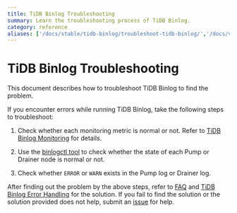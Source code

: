 ```yaml
---
title: TiDB Binlog Troubleshooting
summary: Learn the troubleshooting process of TiDB Binlog.
category: reference
aliases: ['/docs/stable/tidb-binlog/troubleshoot-tidb-binlog/','/docs/v4.0/tidb-binlog/troubleshoot-tidb-binlog/','/docs/stable/reference/tidb-binlog/troubleshoot/binlog/']
---
```


# TiDB Binlog Troubleshooting

This document describes how to troubleshoot TiDB Binlog to find the problem.

If you encounter errors while running TiDB Binlog, take the following steps to troubleshoot:

1. Check whether each monitoring metric is normal or not. Refer to [TiDB Binlog Monitoring](/tidb-binlog/monitor-tidb-binlog-cluster.md) for details.

2. Use the [binlogctl tool](/tidb-binlog/maintain-tidb-binlog-cluster.md#binlogctl-guide) to check whether the state of each Pump or Drainer node is normal or not.

3. Check whether `ERROR` or `WARN` exists in the Pump log or Drainer log.

After finding out the problem by the above steps, refer to [FAQ](/tidb-binlog/tidb-binlog-faq.md) and [TiDB Binlog Error Handling](/tidb-binlog/handle-tidb-binlog-errors.md) for the solution. If you fail to find the solution or the solution provided does not help, submit an [issue](https://github.com/pingcap/tidb-binlog/issues) for help.
